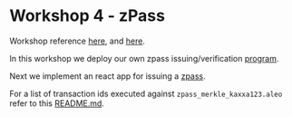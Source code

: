 # Workshop 4 - zPass

Workshop reference [here](https://www.youtube.com/watch?v=lvQacYX-QIo), and [here](https://drive.google.com/file/d/1-H1f91VddLgIbn8Zsn2_5MDmmMfkyYcb/view).

In this workshop we deploy our own zpass issuing/verification [program](./zpass_merkle_kaxxa123/).

Next we implement an react app for issuing a [zpass](./zpass-interface/).

For a list of transaction ids executed against `zpass_merkle_kaxxa123.aleo` refer to this [README.md](./zpass_merkle_kaxxa123/README.md).
